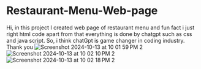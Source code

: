 # Restaurant-Menu-Web-page
Hi, in this project I created web page of restaurant menu and fun fact i just right html code apart from that everything is done by chatgpt such as css and java script. So, i think chatGpt is game changer in coding industry. Thank you
![Screenshot 2024-10-13 at 10 01 59 PM 2](https://github.com/user-attachments/assets/a95bf296-56d7-496c-b8e2-4e0c1f722de6)
![Screenshot 2024-10-13 at 10 02 10 PM 2](https://github.com/user-attachments/assets/9eefe85a-2a19-43d7-9ff4-4edb669041ed)
![Screenshot 2024-10-13 at 10 02 18 PM 2](https://github.com/user-attachments/assets/31810bd8-5f0a-45d0-a332-7400b5cd3980)
